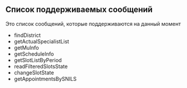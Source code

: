 ## Список поддерживаемых сообщений

Это список сообщений, которые поддерживаются на данный момент

- findDistrict
- getActualSpecialistList
- getMuInfo
- getScheduleInfo
- getSlotListByPeriod
- readFilteredSlotsState
- changeSlotState
- getAppointmentsBySNILS